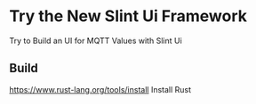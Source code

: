# Try the New Slint Ui Framework

Try to Build an UI for MQTT Values with Slint Ui

## Build

https://www.rust-lang.org/tools/install
Install Rust